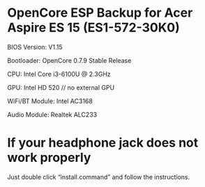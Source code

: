 # OpenCore ESP Backup for Acer Aspire ES 15 (ES1-572-30K0)

BIOS Version: V1.15

Bootloader: OpenCore 0.7.9 Stable Release

CPU: Intel Core i3-6100U @ 2.3GHz

GPU: Intel HD 520 // no external GPU

WiFi/BT Module: Intel AC3168

Audio Module: Realtek ALC233

# If your headphone jack does not work properly

Just double click “install.command” and follow the instructions.

